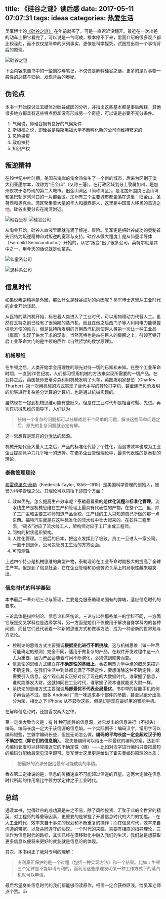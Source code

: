 title: 《硅谷之谜》读后感
date: 2017-05-11 07:07:31
tags: ideas
categories: 热爱生活
---

吴军博士的[《硅谷之谜》](https://book.douban.com/subject/26665230/) 在年前就买了，可是一直迟迟没翻开。最近在一次出差的动车上把它看完了，可以说是一气呵成，根本停不下来，里面介绍的很多观点都比较深刻，而不仅仅是简单的罗列事实，更像是科学探究，试图找出每一个事情背后的原理。

![硅谷之谜](http://ww1.sinaimg.cn/large/5fee18eegy1ffh87lqu9uj20930bct92.jpg)

下面内容来自书中的一些摘抄与笔记，不仅仅是解释硅谷之谜，更多的是对事物一般性的总结与归纳，发现背后的奥秘。

## 伪论点

本书一开始探讨过去媒体对硅谷成因的分析，并指出这些基本都是事后解释，其他很多地方都具有这些特点但却没有形成另一个奇迹，可以说是必要不充分条件。

1. 气候说，即硅谷拥有良好的气候条件
2. 斯坦福之说，即硅谷是靠斯坦福大学不断孵化新的公司而维持繁荣的
3. 风险投资
4. 政府扶持
5. 知识产权

## 叛逆精神

在19世纪中叶时期，美国东海岸的淘金热催生了一个新的城市，后来为区别于澳大利亚墨尔本，改称为“旧金山”（又称三藩）。在行政区域划分上隶属加州，是加州仅次于洛杉矶的第二大城市。旧金山湾区（简称湾区）。是北加州围绕旧金山湾和圣巴勃罗湾河口的一片都会区。加州有三个主要城市都坐落在这里：旧金山、圣荷西和奥克兰。湾区聚集着大量的华人和墨西哥人，这里是中国富人移民的首选之地。硅谷主要分布在南湾附近。

![硅谷坐标](http://ww1.sinaimg.cn/large/5fee18eegy1ffh86rw9s5j20go0ca0yp.jpg)
![硅谷公司](http://ww1.sinaimg.cn/large/5fee18eegy1ffh4j95w0tj20go0ci78x.jpg)

从淘金开始，硅谷人血液里面就充满了叛逆、冒险。吴军更是把硅谷成功的奥秘首先归结为叛逆精神和对叛逆的宽容与支持。硅谷从很大程度上是从仙童半导体（Fairchild Semiconductor）开始的，从它“叛变”出了很多公司，英特尔就是其中之一，用今天的话说就是仙童系。

![仙童系公司](http://ww1.sinaimg.cn/large/5fee18eegy1ffh4m4fhxhj20yw190ajb.jpg)

![思科系公司](http://ww1.sinaimg.cn/large/5fee18eegy1ffh4nthd5vj22io1w0kjl.jpg)

## 信息时代

如果说叛逆精神是外因，那么什么是硅谷成功的内因呢？吴军博士这里从工业时代的企业开始谈起。

从瓦特的蒸汽机开始，标志着人类进入了工业时代，可以用物理动力代替人工。虽然在瓦特之前已经有了很简陋的蒸汽机，而且在他之后西门子等人利用电力能够提供能方便的动力，但是瓦特所发明的万用蒸汽机则使得人类第一次让一种工业品（瓷器）出现了供大于求的现象。当然瓦特也是站在巨人的肩膀之上，引领瓦特开启工业革命大门的是牛顿的巨作《自然哲学的数学原理》。

### 机械思维

在牛顿之后，人类开始学会用理性的眼光对待一切的已知和未知。在整个工业革命时期，一直到20世纪初，人们都习惯用机械的方法来实现所需要的一切产品。在瓦特之后，英国技师史蒂芬森利用机械发明了火车，英国发明家瑟伯（Charles Thurber）第一次用机械的方式实现了替代手写的转轮打字机，甚至连巴贝奇发明的能够进行复杂差分计算的计算机，也是通过机械实现的。

虽然现在一提到机械思维可能有些贬义，但是在工业时代却是相当时髦、先进。再次在机械思维的指导下，人们认为

> 任何一个复杂的问题都可以分解成若干个简单的问题，解决这些简单问题之后，原先的复杂问题就必定有解。

这一思想算是现在的[分治法](https://en.wikipedia.org/wiki/Divide_and_conquer_algorithm)的起源。

机械开始代替大量人工之后，产品的标准化代替了个性化，而追求效率也成为工业企业提高竞争力几乎唯一的选择。在诸多企业管理理论中，最具代表性的是泰勒的理论。

### 泰勒管理理论

[弗雷德里克·泰勒](https://en.wikipedia.org/wiki/Frederick_Winslow_Taylor)（Frederick Taylor, 1856--1915）是美国科学管理的创始人，被誉为科学管理之父。其理论可以包括下述四个方面：

1. 效率优先。怎么提高生产效率呢？泰勒最看重的是**优化流程**和**标准化管理**。流水线生产是机械思维在生产和管理上最具有代表性的产物。在整个工厂里，除了工厂主和主要工程师知道产品全貌，生产线的工人只知道自己所做的那一点东西。福特汽车就是在这种标准化的流水线中壮大起来的。在软件工程里面，“码农”对应了流水线工人，架构师对应于工厂主或工程师。
2. 同构的树状组织架构。
3. 人性化管理。二战后的日本，把这点发挥到了极致。员工一旦进入一家公司，一直干到退休，公司包管员工生活的方方面面。
4. 可预测性

上述四个特点是机械思维的典型产物，泰勒理论在工业革命时期极大的提高了全球生产率。但是到了信息社会，它在企业管理和协调劳资关系上的局限性越来越突出。

### 信息时代的科学基础

本书最后一章介绍三论与管理，主要是克服泰勒理论固有的弊端，适应信息时代的要求。

三论具体是指控制论、信息论和系统论。三论与以往那些单一的学科不同，一方面它既是交叉学科也是边缘学科，另一方面是她们不仅被用于解决自身学科内的各种问题，而且它们还代表着一种新的思维方式和做事方法，成为一种全新的世界观与方法论。

- 控制论的思维方式主要强调**根据变化进行不断挑战**。这与机械思维（做一种尽可能确定的预测）完全不同，适用于做复杂的产品。在软件开发过程中这一点尤为重要，因为产品会随着时间不断演化，必须做到顺势而变。
- 信息论的思维方式建立在**不确定性的基础上**。香农用热力学中熵的概念来描述不确定性。在我们生活中到处都充满了不确定性，要想消除这种不确定性，就需要引入信息。这个观点其实正好对应了现在的大数据时代，谁掌握了信息，谁就能够发大财，这就如同在工业时代，谁掌握了资本谁就能发大财一样。
- 系统论的思维方式主要强调**局部最优不代表全局最优**。书中举的智能手机的例子再合适不过。很多 Android 厂商一味追求各个部件的参数，甚至以跑分出高分为荣，相比之下 iPhone 从不鼓吹这些，但是却是现在最好用的智能手机。

在解释信息论时，还提香农两大定律。

第一定律大致含义是：有 N 种可能性的信息源，对它发出的信息进行（不损失）编码，编码长度一定大于该信源的信息熵。一个实际例子：编码汉字，常用字可以编码短些，生僻字编码长些，但是无论怎么做，**编码的平均长度一定会超过汉子的不确定性（即它们的信息熵）**。
霍夫曼编码可以给出一种最优的编码方案，达到平均编码长度可以非常接近它的不确定性（熵）——比如对汉字进行编码只要把最短的编码分配给最常见汉字即可。吴军博士这里更是给出了霍夫曼编码原理的本质：

> 把最好的资源分配给最有可能成功的事情。

香农第二定律说的是，信息的传播速率不可能超过信道的容量。这两大定律在信息时代所起的作用堪比牛顿力学定律之于工业时代。

## 总结

通读本书，觉得硅谷的成功真是来之不易，除了风险投资、汇聚于此的全世界的精英、对工程师的尊重等因素，更重要的是掌握了开启信息时代的大门的钥匙。
·
在大工业时代，效率来自于事先的规划和不断重复的操作；而在信息时代，效率来自沟通的带宽，以及共同遵守的协议。一个时代的来临，需要有相应的指导理论，三论作为信息时代的路标，其实已经在潜移默化中融入我们的生活，我们总是想获取更多信息以便将来更好的就业就是信息论的体现。

其次，本书纠正了我对专利的理解：

> 专利真正保护的是一个过程（包括一种实现方法）和一个结果。比如：牛顿三个定律是不能申请专利的，而利用这些原理发明某一种工作方式下的蒸汽机就可以申请。

最后希望身处信息时代的我们都能够阅读原作，相信一定会获益匪浅。给吴军老师点个赞。👍
